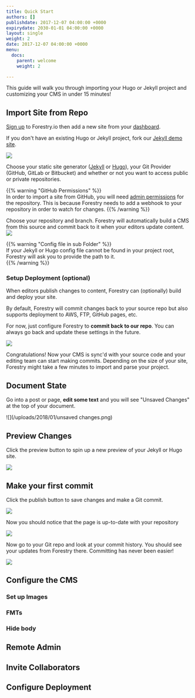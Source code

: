 ```yaml
---
title: Quick Start
authors: []
publishdate: 2017-12-07 04:00:00 +0000
expirydate: 2030-01-01 04:00:00 +0000
layout: single
weight: 2
date: 2017-12-07 04:00:00 +0000
menu:
  docs:
    parent: welcome
    weight: 2

---
```

This guide will walk you through importing your Hugo or Jekyll project and customizing your CMS in under 15 minutes!

## Import Site from Repo

[Sign up](https://app.forestry.io/signup/) to Forestry.io then add a new site from your [dashboard](https://app.forestry.io/dashboard).

If you don't have an existing Hugo or Jekyll project, fork our [Jekyll demo site](https://github.com/forestryio/belkirk-jekyll-demo).

<!-- check out our [product tour](/docs/welcome/tour/) where you can fork a demo project. or start a new project with our [Static From Scratch guide](/docs/guides/static-from-scratch). -->

![](/uploads/2018/01/import-site.png)

Choose your static site generator ([Jekyll](http://jekyllrb.com/) or [Hugo](http://gohugo.io/)), your Git Provider (GitHub,  GitLab or Bitbucket) and whether or not you want to access public or private repositories.

{{% warning "GitHub Permissions" %}}  
In order to import a site from GitHub, you will need [admin permissions](https://help.github.com/articles/repository-permission-levels-for-an-organization/) for the repository. This is because Forestry needs to add a webhook to your repository in order to watch for changes.
{{% /warning %}}

Choose your repository and branch. Forestry will automatically build a CMS from this source and commit back to it when your editors update content.
![](/uploads/2018/01/forestry-io-choose-repository.png)

{{% warning "Config file in sub Folder" %}}  
If your Jekyll or Hugo config file cannot be found in your project root, Forestry will ask you to provide the path to it.  
{{% /warning %}}

### Setup Deployment (optional)

When editors publish changes to content, Forestry can (optionally) build and deploy your site.

By default, Forestry will commit changes back to your source repo but also supports deployment to AWS, FTP, GitHub pages, etc.

For now, just configure Forestry to **commit back to our repo**.  You can always go back and update these settings in the future.

![](/uploads/2018/01/forestry-io-deployment-setup.png)

Congratulations! Now your CMS is sync'd with your source code and your editing team can start making commits.  Depending on the size of your site, Forestry might take a few minutes to import and parse your project.

## Document State

Go into a post or page, **edit some text** and you will see "Unsaved Changes" at the top of your document.

![](/uploads/2018/01/unsaved changes.png)

## Preview Changes

Click the preview button to spin up a new preview of your Jekyll or Hugo site.

![](/uploads/2018/01/preview.png)

## Make your first commit

Click the publish button to save changes and make a Git commit.

![](/uploads/2018/01/publish-button.png)

Now you should notice that the page is up-to-date with your repository

![](/uploads/2018/01/up-to-date.png)

Now go to your Git repo and look at your commit history.  You should see your updates from Forestry there. Committing has never been easier!

![](/uploads/2018/01/commits.png)

## Configure the CMS

### Set up Images

### FMTs

### Hide body

## Remote Admin

## Invite Collaborators

## Configure Deployment
